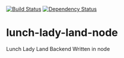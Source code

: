 [![Build Status](https://travis-ci.org/XpanxionLLC/lunch-lady-land-node.svg)](https://travis-ci.org/XpanxionLLC/lunch-lady-land-node) [![Dependency Status](https://david-dm.org/XpanxionLLC/lunch-lady-land-node.svg)](https://david-dm.org/XpanxionLLC/lunch-lady-land-node)

lunch-lady-land-node
====================

Lunch Lady Land Backend Written in node

